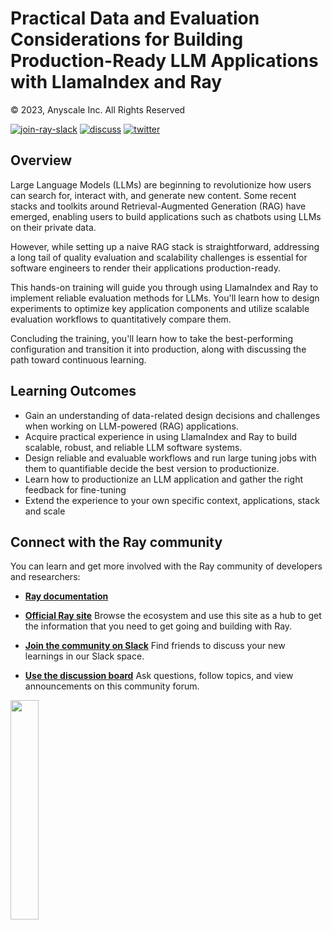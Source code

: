 # Practical Data and Evaluation Considerations for Building Production-Ready LLM Applications with LlamaIndex and Ray

© 2023, Anyscale Inc. All Rights Reserved

<a href="https://forms.gle/9TSdDYUgxYs8SA9e8"><img src="https://img.shields.io/badge/Ray-Join%20Slack-blue" alt="join-ray-slack"></a>
<a href="https://discuss.ray.io/"><img src="https://img.shields.io/badge/Discuss-Ask%20Questions-blue" alt="discuss"></a>
<a href="https://twitter.com/raydistributed"><img src="https://img.shields.io/twitter/follow/raydistributed?label=Follow" alt="twitter"></a>

## Overview

Large Language Models (LLMs) are beginning to revolutionize how users can search for, interact with, and generate new content. Some recent stacks and toolkits around Retrieval-Augmented Generation (RAG) have emerged, enabling users to build applications such as chatbots using LLMs on their private data.

However, while setting up a naive RAG stack is straightforward, addressing a long tail of quality evaluation and scalability challenges is essential for software engineers to render their applications production-ready.

This hands-on training will guide you through using LlamaIndex and Ray to implement reliable evaluation methods for LLMs. You'll learn how to design experiments to optimize key application components and utilize scalable evaluation workflows to quantitatively compare them.

Concluding the training, you'll learn how to take the best-performing configuration and transition it into production, along with discussing the path toward continuous learning.

## Learning Outcomes

* Gain an understanding of data-related design decisions and challenges when working on LLM-powered (RAG) applications.
* Acquire practical experience in using LlamaIndex and Ray to build scalable, robust, and reliable LLM software systems.
* Design reliable and evaluable workflows and run large tuning jobs with them to quantifiable decide the best version to productionize.
* Learn how to productionize an LLM application and gather the right feedback for fine-tuning
* Extend the experience to your own specific context, applications, stack and scale

## Connect with the Ray community

You can learn and get more involved with the Ray community of developers and researchers:

* [**Ray documentation**](https://docs.ray.io/en/latest)

* [**Official Ray site**](https://www.ray.io/)
Browse the ecosystem and use this site as a hub to get the information that you need to get going and building with Ray.

* [**Join the community on Slack**](https://forms.gle/9TSdDYUgxYs8SA9e8)
Find friends to discuss your new learnings in our Slack space.

* [**Use the discussion board**](https://discuss.ray.io/)
Ask questions, follow topics, and view announcements on this community forum.

<img src="https://technical-training-assets.s3.us-west-2.amazonaws.com/Generic/ray_logo.png" width="30%" loading="lazy">
